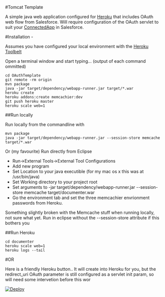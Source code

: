 #Tomcat Template

A simple java web application configured for [Heroku](www.heroku.com) that includes OAuth web flow from Salesforce.
Will require configuration of the OAuth servlet to suit your [ConnectedApp](https://developer.salesforce.com/docs/atlas.en-us.api_rest.meta/api_rest/intro_defining_remote_access_applications.htm) in Salesforce.

#Installation -

Assumes you have configured your local environment with the [Heroku Toolbelt](https://toolbelt.heroku.com/)

Open a terminal window and start typing... (output of each command ommitted)

    cd OAuthTemplate
    git remote -rm origin 
    mvn package
    java -jar target/dependency/webapp-runner.jar target/*.war
    heroku create
    heroku addons:create memcachier:dev
    git push heroku master
    heroku scale web=1

##Run locally

Run locally from the commandline with

    mvn package
    java -jar target/dependency/webapp-runner.jar --session-store memcache target/*.war

Or (my favourite)
Run directly from Eclipse 

- Run->External Tools->External Tool Configurations
- Add new program
- Set Location to your java executible (for my mac os x this was at /usr/bin/java)
- Set Working directory to your project root
- Set arguments to -jar target/dependency/webapp-runner.jar --session-store memcache target/documenter.war
- Go the environment tab and set the three memcachier envrionment passwords from Heroku.

Something slightly broken with the Memcache stuff when running locally, not sure what yet. 
Run in eclipse without the --session-store attribute if this bothers you

##Run Heroku

	cd documenter 
    heroku scale web=1
    heroku logs --tail
    
#OR

Here is a friendly Heroku button.. It will create into Heroku for you, but the redirect_uri OAuth parameter is still configured as a servlet init param, so will need some intervetion before this wor

[![Deploy](https://www.herokucdn.com/deploy/button.png)](https://heroku.com/deploy)